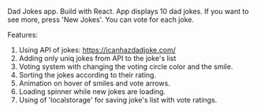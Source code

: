 Dad Jokes app. Build with React.
App displays 10 dad jokes. If you want to see more, press 'New Jokes'.
You can vote for each joke.

Features:
1. Using API of jokes: https://icanhazdadjoke.com/
2. Adding only uniq jokes from API to the joke's list
3. Voting system with changing the  voting circle  color and the smile.
4. Sorting the jokes according to their rating.
5. Animation on hover of smiles and vote arrows.
6. Loading spinner while new jokes are loading.
7. Using of 'localstorage' for saving joke's list with vote ratings.